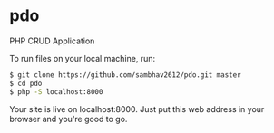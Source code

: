 # pdo
PHP CRUD Application

To run files on your local machine, run:
```bash
$ git clone https://github.com/sambhav2612/pdo.git master
$ cd pdo
$ php -S localhost:8000
```

Your site is live on localhost:8000. Just put this web address in your browser and you're good to go.
